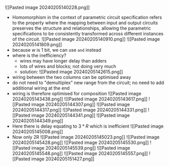 ![[Pasted image 20240205140228.png]]
- Homomorphism in the context of parametric circuit specification refers to the property where the mapping between input and output circuits preserves the structure and relationships, allowing the parametric specifications to be consistently transformed across different instances of the circuit.
![[Pasted image 20240205140910.png]]
![[Pasted image 20240205141809.png]]
- because $w$ is 1 bit, we can use `and` instead
- where is the inefficiency?
	- wires may have longer delay than adders
	- lots of wires and blocks; not doing very much
	- solution:
![[Pasted image 20240205142615.png]]
- wiring between the two columns can be optimised away
- do not need to "demultiplex" new range from the circuit; no need to add additional wiring at the end
- wiring is therefore optimised for composition
![[Pasted image 20240205143438.png]]
![[Pasted image 20240205143617.png]]
![[Pasted image 20240205144307.png]]
![[Pasted image 20240205144317.png]]
![[Pasted image 20240205144331.png]]
![[Pasted image 20240205144341.png]]
![[Pasted image 20240205144349.png]]
- Here there is delay equating to $3 * R$ which is inefficient
![[Pasted image 20240205145008.png]]
- Now only 2R
![[Pasted image 20240205145023.png]]
![[Pasted image 20240205145428.png]]
![[Pasted image 20240205145530.png]]
![[Pasted image 20240205145539.png]]
![[Pasted image 20240205145548.png]]
![[Pasted image 20240205145557.png]]
![[Pasted image 20240205151427.png]]